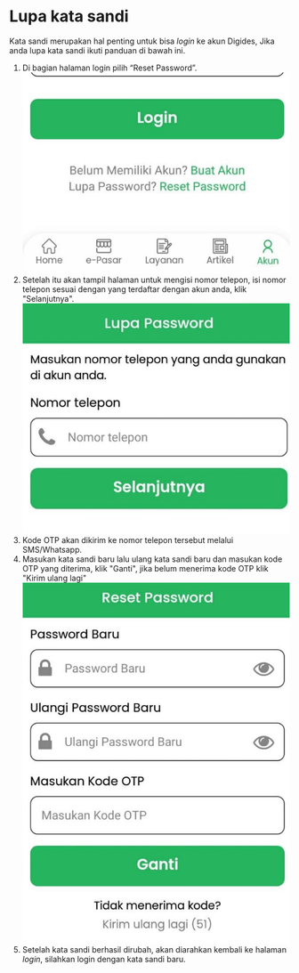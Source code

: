 # Lupa kata sandi

Kata sandi merupakan hal penting untuk bisa _login_ ke akun Digides, Jika anda lupa kata sandi ikuti panduan di bawah ini.

1. Di bagian halaman login pilih “Reset Password”.<br>
  ![reset password](../image/lupa-password1.jpg)
2. Setelah itu akan tampil halaman untuk mengisi nomor telepon, isi nomor telepon sesuai dengan yang terdaftar dengan akun anda, klik "Selanjutnya".<br>
  ![reset password](../image/lupa-password2.jpg)
3. Kode OTP akan dikirim ke nomor telepon tersebut melalui SMS/Whatsapp.<br>
4. Masukan kata sandi baru lalu ulang kata sandi baru dan masukan kode OTP yang diterima, klik "Ganti", jika belum menerima kode OTP klik "Kirim ulang lagi"<br>
  ![reset password](../image/lupa-password3.jpg)
5. Setelah kata sandi berhasil dirubah, akan diarahkan kembali ke halaman _login_, silahkan login dengan kata sandi baru.<br>
